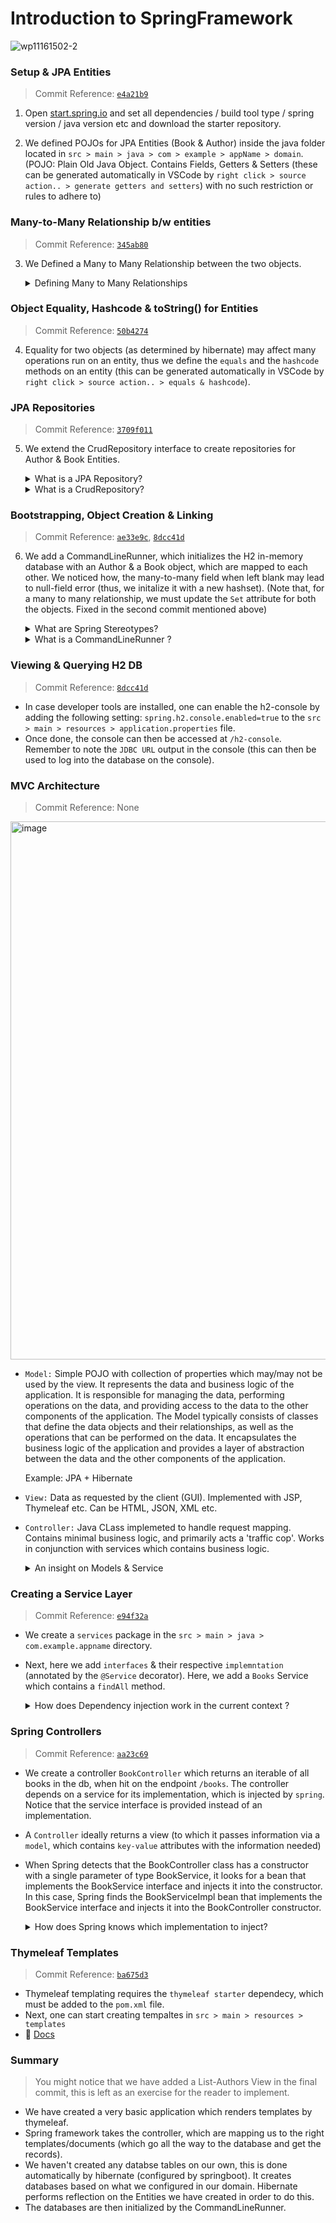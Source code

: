 # Introduction to SpringFramework

![wp11161502-2](https://user-images.githubusercontent.com/55499929/234184216-523567a6-48c5-4031-a679-58b372e6a822.png)

### Setup & JPA Entities
> Commit Reference: [`e4a21b9`](https://github.com/RishabhSood/Springboot-6-WebApp/commit/e4a21b90c1757373aae02eaa28955a64a137e581)
1. Open [start.spring.io](start.spring.io) and set all dependencies / build tool type / spring version / java version etc and download the starter repository.

2. We defined POJOs for JPA Entities (Book & Author) inside the java folder located in `src > main > java > com > example > appName > domain`. (POJO: Plain Old Java Object. Contains Fields, Getters & Setters (these can be generated automatically in VSCode by `right click > source action.. > generate getters and setters`) with no such restriction or rules to adhere to)

### Many-to-Many Relationship b/w entities
> Commit Reference: [`345ab80`](https://github.com/RishabhSood/Springboot-6-WebApp/commit/345ab8075dbe4398016f7454b2745ed8222bfc85)

3. We Defined a Many to Many Relationship between the two objects. 
    <details><summary>Defining Many to Many Relationships</summary>

    - In JPA, the owning side of a Many-to-Many relationship is responsible for managing the relationship and defining the join table, while the inverse side simply maps the relationship to the owning side. The mappedBy attribute in the @ManyToMany annotation in the Author entity specifies the field in the owning side (Book entity) that maps to the relationship.
    - By specifying mappedBy = "authors" in the @ManyToMany annotation of the Author entity, you are telling JPA that the authors field in the Book entity is the owning side of the relationship, and that it should use the author_book join table defined in the Book entity to manage the relationship. This means that you do not need to define another @JoinTable annotation in the Author entity, as the relationship and join table are already defined in the Book entity. JPA will automatically create the join table and manage the Many-to-Many relationship between Author and Book entities based on the annotations in the Book entity.
    </details>

### Object Equality, Hashcode & toString() for Entities
> Commit Reference: [`50b4274`](https://github.com/RishabhSood/Springboot-6-WebApp/commit/50b4274a149b954c7f9b08ccb75372dc884e4746)

4. Equality for two objects (as determined by hibernate) may affect many operations run on an entity, thus we define the `equals` and the `hashcode` methods on an entity (this can be generated automatically in VSCode by `right click > source action.. > equals & hashcode`).

### JPA Repositories
> Commit Reference: [`3709f011`](https://github.com/RishabhSood/Springboot-6-WebApp/commit/3709f011d3acf0aae1af855c6314f17ad97d4c68)

5.  We extend the CrudRepository interface to create repositories for Author & Book Entities.
    <details><summary>What is a JPA Repository?</summary>

    - A JPA repository is a component in a Java application that implements the JPA specification and provides a simple and consistent interface for accessing and managing data stored in a relational database.

    - In particular, a JPA repository is typically implemented using a library such as Spring Data JPA, which provides a set of standard interfaces and classes for working with JPA. These interfaces and classes are designed to reduce boilerplate code and make it easy to define queries and interact with a database using JPA.
    </details>
    <details><summary>What is a CrudRepository?</summary>
    
    - CRUDRepository is an interface in Spring Data JPA that provides a set of methods for performing common database operations on entities. The acronym CRUD stands for Create, Read, Update, and Delete, which are the four basic functions that are typically required for persistent storage of data in a database.
    
    - The CRUDRepository interface extends the Repository interface and adds the following methods:

        - `save()` : This method is used to save an entity to the database. It can be used to create a new entity or update an existing one.
        - `findById()` : This method is used to retrieve an entity from the database by its ID.
        - `findAll()` : This method is used to retrieve all entities from the database.
        - `deleteById()` : This method is used to delete an entity from the database by its ID.
        - `delete()` : This method is used to delete an entity from the database.
        
        - In addition to these methods, the CRUDRepository interface also provides some other methods for querying the database, such as `existsById()`, `count()`, and `deleteAll()`. These methods can be used to check if an entity exists in the database, count the number of entities in the database, or delete all entities from the database.

        - By using the CRUDRepository interface, developers can easily perform common database operations without having to write SQL queries or boilerplate code. The interface is also flexible enough to allow developers to define custom queries using JPA Query Language (JPQL) or native SQL, if necessary.
    </details>

### Bootstrapping, Object Creation & Linking
> Commit Reference: [`ae33e9c`](https://github.com/RishabhSood/Springboot-6-WebApp/commit/ae33e9c6da5caa879301a6765df4feb282d6764c), [`8dcc41d`](https://github.com/RishabhSood/Springboot-6-WebApp/commit/8dcc41d4c1b64c40c670851c675761e03db7ff59)
   
6. We add a CommandLineRunner, which initializes the H2 in-memory database with an Author & a Book object, which are mapped to each other. We noticed how, the many-to-many field when left blank may lead to null-field error (thus, we initalize it with a new hashset). (Note that, for a many to many relationship, we must update the `Set` attribute for both the objects. Fixed in the second commit mentioned above)
    <details><summary>What are Spring Stereotypes?</summary>
    
    - In the Spring framework, a stereotype is a way of marking a class to indicate its role in the application. The most commonly used stereotypes in Spring are `@Component`, `@Service`, `@Repository`, and `@Controller`. These stereotypes are used to define specific roles for classes in a Spring application and to help Spring manage the lifecycle and dependencies of these classes.

    - Here's a brief overview of each of these stereotypes:

        - `@Component`: This stereotype is used to mark a class as a component of the Spring application. This includes classes that don't fit into other stereotypes, such as utility classes or classes that don't handle user requests.
        - `@Service`: This stereotype is used to mark a class as a service in the Spring application. Services typically handle business logic and are used to encapsulate complex business rules.
        - `@Repository`: This stereotype is used to mark a class as a repository in the Spring application. Repositories are used to interact with a database or other data store, and typically provide CRUD (Create, Read, Update, Delete) operations for entities.
        - `@Controller`: This stereotype is used to mark a class as a controller in the Spring application. Controllers are responsible for handling user requests and returning responses.
        
        By using these stereotypes, Spring can automatically detect and manage the lifecycle of these classes, including creating instances of the class, injecting dependencies, and cleaning up resources when they're no longer needed. This helps to reduce boilerplate code and simplify the configuration of a Spring application.
    </details>

    <details><summary>What is a CommandLineRunner ?</summary>

    - In the Spring Framework, a command line runner is an interface that allows developers to create components that can be executed from the command line.
    - The `CommandLineRunner` interface defines a single method, run(), which is called when the application is started and is used to execute the code required for the command line application.
    - You can specify the order of execution for multiple CommandLineRunner instances by implementing the Ordered interface or using the `@Order` annotation.
    - To use the Ordered interface, you need to implement it in your CommandLineRunner component and define a numerical value for the order in the `getOrder()` method.
        ```java
        @Component
        public class MyCommandLineRunner implements CommandLineRunner, Ordered {

            @Override
            public void run(String... args) throws Exception {
                System.out.println("Hello, world!");
            }

            @Override
            public int getOrder() {
                return 1;
            }
        }
        ```
    - Alternatively, you can use the `@Order` annotation to specify the order. Components with lower order values are executed first.
        ```java
        @Component
        @Order(1)
        public class MyOtherCommandLineRunner implements CommandLineRunner {

            @Override
            public void run(String... args) throws Exception {
                System.out.println("Hello, world from MyOtherCommandLineRunner!");
            }
        }
        ```
    - Each CommandLineRunner component can be defined in a separate file, typically as a Spring `@Component` or `@Service` class.
    - Spring will `automatically detect` and execute all `CommandLineRunner` instances defined in the application context when the application `starts`.
    </details>

### Viewing & Querying H2 DB
> Commit Reference: [`8dcc41d`](https://github.com/RishabhSood/Springboot-6-WebApp/commit/8dcc41d4c1b64c40c670851c675761e03db7ff59)
- In case developer tools are installed, one can enable the h2-console by adding the following setting:
    `spring.h2.console.enabled=true`
    to the `src > main > resources > application.properties` file.
- Once done, the console can then be accessed at `/h2-console`. Remember to note the `JDBC URL` output in the console (this can then be used to log into the database on the console).

### MVC Architecture
> Commit Reference: None

<img width="861" alt="image" src="https://user-images.githubusercontent.com/55499929/233903601-d2760632-992a-4de7-b134-1d91830e4f54.png">

- `Model:` Simple POJO with collection of properties which may/may not be used by the view. It represents the data and business logic of the application. It is responsible for managing the data, performing operations on the data, and providing access to the data to the other components of the application. 
    The Model typically consists of classes that define the data objects and their relationships, as well as the operations that can be performed on the data. It encapsulates the business logic of the application and provides a layer of abstraction between the data and the other components of the application.

    Example: JPA + Hibernate
- `View:` Data as requested by the client (GUI). Implemented with JSP, Thymeleaf etc. Can be HTML, JSON, XML etc.
- `Controller:` Java CLass implemeted to handle request mapping. Contains minimal business logic, and primarily acts a 'traffic cop'. Works in conjunction with services which contains business logic.

    <details> <summary>An insight on Models & Service</summary>
    The Model represents the data and its operations, while the Service layer encapsulates the application's business logic and coordinates the interaction between various components, including the Model.
    </details>

### Creating a Service Layer
> Commit Reference: [`e94f32a`](https://github.com/RishabhSood/Springboot-6-WebApp/commit/e94f32a4d15a55ae9c7c7fe4db6f7cb94cd05e7f)
- We create a `services` package in the `src > main > java > com.example.appname` directory.
- Next, here we add `interfaces` & their respective `implemntation` (annotated by the `@Service` decorator). Here, we add a `Books` Service which contains a `findAll` method.
    <details><summary>How does Dependency injection work in the current context ?</summary>
    
    - The `"@Service"` annotation indicates to the Spring framework that this class is a candidate for dependency injection.

    - The `BookServiceImpl` class has a dependency on the `BookRepository interface`, which is injected through the constructor using constructor-based dependency injection. 

    - By using dependency injection, the service component is not directly responsible for creating its dependencies. Instead, the Spring framework will create an instance of the `BookRepository` implementation and pass it into the `constructor` of the `BookServiceImpl class`. This allows for a more modular and flexible application design.
    </details>

### Spring Controllers
> Commit Reference: [`aa23c69`](https://github.com/RishabhSood/Springboot-6-WebApp/commit/aa23c69cb234ada3ce38c4075e4823de771224d8)
- We create a controller `BookController` which returns an iterable of all books in the db, when hit on the endpoint `/books`. The controller depends on a service for its implementation, which is injected by `spring`. Notice that the service interface is provided instead of an implementation.
- A `Controller` ideally returns a view (to which it passes information via a `model`, which contains `key-value` attributes with the information needed)
- When Spring detects that the BookController class has a constructor with a single parameter of type BookService, it looks for a bean that implements the BookService interface and injects it into the constructor. In this case, Spring finds the BookServiceImpl bean that implements the BookService interface and injects it into the BookController constructor.
    <details><summary>How does Spring knows which implementation to inject?</summary>

    - When we have multiple services that implement the same interface, we need to specify which implementation should be used for a given component. This is done using the `@Qualifier` annotation, which allows us to specify a specific implementation that should be used for dependency injection. 
    - Spring will use the implementation that is specified in the configuration, and if we don't specify a qualifier, Spring will try to autowire the dependencies based on type and may throw an exception if it finds multiple implementations of the same interface. By specifying the `@Qualifier` annotation, we can ensure that the correct implementation is used for dependency injection.
        <details><summary>Example:</summary>
        
        ```java
        @Service
        @Qualifier("bookServiceImpl")
        public class BookServiceImpl implements BookService {
        // implementation details
        }
        ```
        _And we would modify the constructor of the BookController to use the "@Qualifier" annotation to specify the BookServiceImpl implementation:_
        ```java
        @Controller
        public class BookController {
            
            private final BookService bookService;

            public BookController(@Qualifier("bookServiceImpl") BookService bookService) {
                this.bookService = bookService;
            }

            // rest of the class implementation
        }
        ```
        </details>
    </details>

### Thymeleaf Templates
> Commit Reference: [`ba675d3`](https://github.com/RishabhSood/Springboot-6-WebApp/commit/ba675d3ee4bd027a58c35174e1e16116c38dffa3)
- Thymeleaf templating requires the `thymeleaf starter` dependecy, which must be added to the `pom.xml` file.
- Next, one can start creating tempaltes in `src > main > resources > templates`
- 📑 [Docs](https://www.thymeleaf.org/documentation.html)

### Summary
> You might notice that we have added a List-Authors View in the final commit, this is left as an exercise for the reader to implement.
- We have created a very basic application which renders templates by thymeleaf.
- Spring framework takes the controller, which are mapping us to the right templates/documents (which go all the way to the database and get the records).
- We haven't created any databse tables on our own, this is done automatically by hibernate (configured by springboot). It creates databases based on what we configured in our domain. Hibernate performs reflection on the Entities we have created in order to do this.
- The databases are then initialized by the CommandLineRunner.
